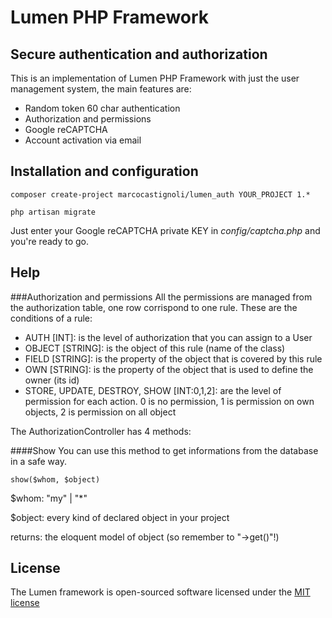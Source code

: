 # Lumen PHP Framework
## Secure authentication and authorization

This is an implementation of Lumen PHP Framework with just the user management system, the main features are:
- Random token 60 char authentication
- Authorization and permissions
- Google reCAPTCHA
- Account activation via email

## Installation and configuration

```
composer create-project marcocastignoli/lumen_auth YOUR_PROJECT 1.*
```

```
php artisan migrate
```

Just enter your Google reCAPTCHA private KEY in *config/captcha.php* and you're ready to go.

## Help

###Authorization and permissions
All the permissions are managed from the authorization table, one row corrispond to one rule.
These are the conditions of a rule:

- AUTH [INT]: is the level of authorization that you can assign to a User
- OBJECT [STRING]: is the object of this rule (name of the class)
- FIELD [STRING]: is the property of the object that is covered by this rule
- OWN [STRING]: is the property of the object that is used to define the owner (its id)
- STORE, UPDATE, DESTROY, SHOW [INT:0,1,2]: are the level of permission for each action. 0 is no permission, 1 is permission on own objects, 2 is permission on all object

The AuthorizationController has 4 methods:

####Show
You can use this method to get informations from the database in a safe way.

```
show($whom, $object)
```
$whom: "my" | "\*"

$object: every kind of declared object in your project

returns: the eloquent model of object (so remember to "->get()"!)

## License

The Lumen framework is open-sourced software licensed under the [MIT license](http://opensource.org/licenses/MIT)
